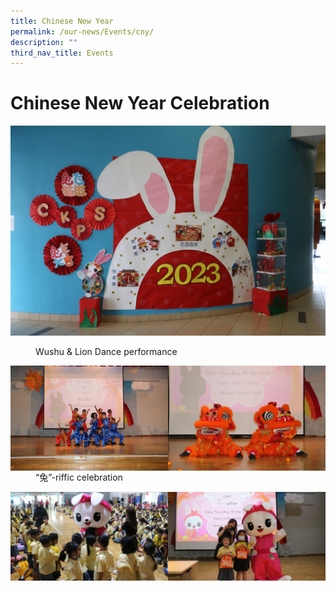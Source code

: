 ```yaml
---
title: Chinese New Year
permalink: /our-news/Events/cny/
description: ""
third_nav_title: Events
---
```

# Chinese New Year Celebration
![](/images/CNY%202023/CNY%20(0).jpg) 
<figure>
	<figcaption> Wushu & Lion Dance performance
</figcaption>
</figure> 
<img src="/images/CNY%202023/CNY%20(4).jpg" style="width:50%" align=left>
<img src="/images/CNY%202023/CNY%20(3).jpg" style="width:50%" align=right>
  <br>
<figure>
	<figcaption> “兔”-riffic celebration
</figcaption>
</figure> 
<img src="/images/CNY%202023/CNY%20(1).jpg" style="width:50%" align=left>
<img src="/images/CNY%202023/CNY%20(2).jpg" style="width:50%" align=right>